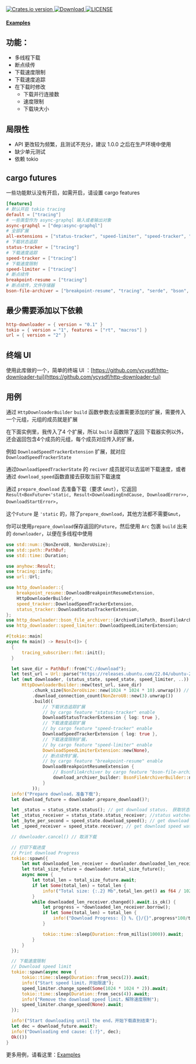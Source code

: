 <div>
  <!-- Crates version -->
  <a href="https://crates.io/crates/http-downloader">
    <img src="https://shields.io/crates/v/http-downloader" alt="Crates.io version" />
  </a>
  <!-- Downloads -->
  <a href="https://crates.io/crates/http-downloader">
    <img src="https://shields.io/crates/d/http-downloader" alt="Download" />
  </a>
  <!-- Downloads -->
  <a href="https://github.com/ycysdf/http-downloader/blob/main/LICENSE">
    <img src="https://shields.io/crates/l/http-downloader" alt="LICENSE" />
  </a>
</div>


<div>
  <h4>
    <a href="https://github.com/ycysdf/http-downloader/blob/main/examples"> Examples </a>
  </h4>
</div>

## 功能：

- 多线程下载
- 断点续传
- 下载速度限制
- 下载速度追踪
- 在下载时修改
  - 下载并行连接数
  - 速度限制
  - 下载块大小

## 局限性

- API 更改较为频繁，且测试不充分，建议 1.0.0 之后在生产环境中使用
- 缺少单元测试
- 依赖 tokio

## cargo futures

一些功能默认没有开启，如需开启，请设置 cargo features

```toml
[features]
# 默认开启 tokio tracing
default = ["tracing"]
# 一些类型作为 async-graphql 输入或者输出对象
async-graphql = ["dep:async-graphql"]
# 全部扩展
all-extensions = ["status-tracker", "speed-limiter", "speed-tracker", "breakpoint-resume", "tracing", "bson-file-archiver"]
# 下载状态追踪
status-tracker = ["tracing"]
# 下载速度追踪
speed-tracker = ["tracing"]
# 下载速度限制
speed-limiter = ["tracing"]
# 断点续传
breakpoint-resume = ["tracing"]
# 断点续传，文件存储器
bson-file-archiver = ["breakpoint-resume", "tracing", "serde", "bson", "url/serde"]
```

## 最少需要添加以下依赖

```toml
http-downloader = { version = "0.1" }
tokio = { version = "1", features = ["rt", "macros"] }
url = { version = "2" }
```

## 终端 UI

使用此库做的一个，简单的终端
UI ：[https://github.com/ycysdf/http-downloader-tui](https://github.com/ycysdf/http-downloader-tui)

## 用例

通过 `HttpDownloaderBuilder` `build` 函数参数去设置需要添加的扩展，需要传入一个元组，元组的成员就是扩展

在下面实例里，我传入了4 个扩展，所以 `build` 函数除了返回 下载器实例以外，还会返回包含4个成员的元组，每个成员对应传入的扩展，

例如 `DownloadSpeedTrackerExtension` 扩展，就对应 `DownloadSpeedTrackerState`

通过`DownloadSpeedTrackerState` 的  `reciver` 成员就可以去监听下载速度，或者通过 `download_speed`函数直接去获取当前下载速度

通过 `prepare_download` 去准备下载（要求 `&mut`），它返回 `Result<BoxFuture<'static, Result<DownloadingEndCause, DownloadError>>, DownloadStartError>`，

这个`Future` 是 `'static` 的，除了`prepare_download`，其他方法都不需要`&mut`，

你可以使用`prepare_download`保存返回的`Future`，然后使用 `Arc` 包裹 `build` 出来的 `donwnloader`，以便在多线程中使用

```rust
use std::num::{NonZeroU8, NonZeroUsize};
use std::path::PathBuf;
use std::time::Duration;

use anyhow::Result;
use tracing::info;
use url::Url;

use http_downloader::{
    breakpoint_resume::DownloadBreakpointResumeExtension,
    HttpDownloaderBuilder,
    speed_tracker::DownloadSpeedTrackerExtension,
    status_tracker::DownloadStatusTrackerExtension,
};
use http_downloader::bson_file_archiver::{ArchiveFilePath, BsonFileArchiverBuilder};
use http_downloader::speed_limiter::DownloadSpeedLimiterExtension;

#[tokio::main]
async fn main() -> Result<()> {
  {
      tracing_subscriber::fmt::init();
  }

  let save_dir = PathBuf::from("C:/download");
  let test_url = Url::parse("https://releases.ubuntu.com/22.04/ubuntu-22.04.2-desktop-amd64.iso")?;
  let (mut downloader, (status_state, speed_state, speed_limiter, ..)) =
      HttpDownloaderBuilder::new(test_url, save_dir)
          .chunk_size(NonZeroUsize::new(1024 * 1024 * 10).unwrap()) // 块大小
          .download_connection_count(NonZeroU8::new(3).unwrap())
          .build((
              // 下载状态追踪扩展
              // by cargo feature "status-tracker" enable
              DownloadStatusTrackerExtension { log: true },
              // 下载速度追踪扩展
              // by cargo feature "speed-tracker" enable
              DownloadSpeedTrackerExtension { log: true },
              // 下载速度限制扩展，
              // by cargo feature "speed-limiter" enable
              DownloadSpeedLimiterExtension::new(None),
              // 断点续传扩展，
              // by cargo feature "breakpoint-resume" enable
              DownloadBreakpointResumeExtension {
                  // BsonFileArchiver by cargo feature "bson-file-archiver" enable
                  download_archiver_builder: BsonFileArchiverBuilder::new(ArchiveFilePath::Suffix("bson".to_string()))
              }
          ));
  info!("Prepare download，准备下载");
  let download_future = downloader.prepare_download()?;

  let _status = status_state.status(); // get download status， 获取状态
  let _status_receiver = status_state.status_receiver; //status watcher，状态监听器
  let _byte_per_second = speed_state.download_speed(); // get download speed，Byte per second，获取速度，字节每秒
  let _speed_receiver = speed_state.receiver; // get download speed watcher，速度监听器

  // downloader.cancel() // 取消下载

  // 打印下载进度
  // Print download Progress
  tokio::spawn({
      let mut downloaded_len_receiver = downloader.downloaded_len_receiver().clone();
      let total_size_future = downloader.total_size_future();
      async move {
          let total_len = total_size_future.await;
          if let Some(total_len) = total_len {
              info!("Total size: {:.2} Mb",total_len.get() as f64 / 1024_f64/ 1024_f64);
          }
          while downloaded_len_receiver.changed().await.is_ok() {
              let progress = *downloaded_len_receiver.borrow();
              if let Some(total_len) = total_len {
                  info!("Download Progress: {} %，{}/{}",progress*100/total_len,progress,total_len);
              }

              tokio::time::sleep(Duration::from_millis(1000)).await;
          }
      }
  });

  // 下载速度限制
  // Download speed limit
  tokio::spawn(async move {
      tokio::time::sleep(Duration::from_secs(2)).await;
      info!("Start speed limit，开始限速");
      speed_limiter.change_speed(Some(1024 * 1024 * 2)).await;
      tokio::time::sleep(Duration::from_secs(4)).await;
      info!("Remove the download speed limit，解除速度限制");
      speed_limiter.change_speed(None).await;
  });

  info!("Start downloading until the end，开始下载直到结束");
  let dec = download_future.await?;
  info!("Downloading end cause: {:?}", dec);
  Ok(())
}
```

更多用例，请看这里：[Examples](https://github.com/ycysdf/http-downloader/blob/main/examples)